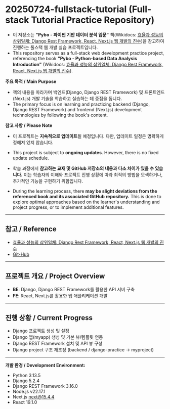 # 20250724-fullstack-tutorial (Full-stack Tutorial Practice Repository)

- 이 저장소는 **"Pybo - 파이썬 기반 데이터 분석 입문"** 책(Wikidocs: [효율과 성능의 삼위일체: Django Rest Framework, React, Next.js 웹 개발의 진수](https://wikidocs.net/book/9596))을 참고하여 진행하는 풀스택 웹 개발 실습 프로젝트입니다.
- This repository serves as a full-stack web development practice project, referencing the book **"Pybo - Python-based Data Analysis Introduction"** (Wikidocs: [효율과 성능의 삼위일체: Django Rest Framework, React, Next.js 웹 개발의 진수](https://wikidocs.net/book/9596)).

**주요 목적 / Main Purpose**
- 책의 내용을 따라가며 백엔드(Django, Django REST Framework) 및 프론트엔드(Next.js) 개발 기술을 학습하고 실습하는 데 중점을 둡니다.
- The primary focus is on learning and practicing backend (Django, Django REST Framework) and frontend (Next.js) development technologies by following the book's content.

**참고 사항 / Please Note**
* 이 프로젝트는 **지속적으로 업데이트**될 예정입니다. 다만, 업데이트 일정은 명확하게 정해져 있지 않습니다.
* This project is subject to **ongoing updates**. However, there is no fixed update schedule.

* 학습 과정에서 **참고하는 교재 및 GitHub 저장소의 내용과 다소 차이가 있을 수 있습니다.** 이는 학습자의 이해와 프로젝트 진행 상황에 따라 최적의 방법을 모색하거나, 추가적인 기능을 구현하기 위함입니다.
* During the learning process, there **may be slight deviations from the referenced book and its associated GitHub repository.** This is done to explore optimal approaches based on the learner's understanding and project progress, or to implement additional features.

---
## 참고 / Reference
* [효율과 성능의 삼위일체: Django Rest Framework, React, Next.js 웹 개발의 진수](https://wikidocs.net/book/9596)
* [Git-Hub](https://github.com/Eirene-dev/book_trininity)

---
## 프로젝트 개요 / Project Overview
* **BE**: Django, Django REST Framework를 활용한 API 서버 구축
* **FE**: React, Next.js를 활용한 웹 애플리케이션 개발

---
## 진행 상황 / Current Progress
-   Django 프로젝트 생성 및 설정
-   Django 앱(myapp) 생성 및 기본 뷰/템플릿 연동
-   Django REST Framework 설치 및 API 뷰 구성
-   Django project 구조 재조정 (backend / django-practice -> myproject)

---
**개발 환경 / Development Environment:**
-   Python 3.13.5
-   Django 5.2.4
-   Django REST Framework 3.16.0
-   Node.js v22.17.1
-   Next.js next@15.4.4
-   React 19.1.0